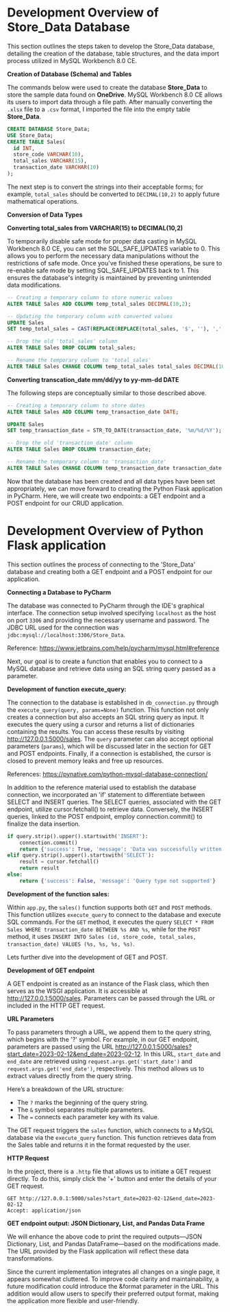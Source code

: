 # Development Overview of Store_Data Database

This section outlines the steps taken to develop the Store_Data database, detailing the creation of the database, table structures, and the data import process utilized in MySQL Workbench 8.0 CE.

**Creation of Database (Schema) and Tables**

The commands below were used to create the database **Store\_Data** to store the sample data found on **OneDrive**. 
MySQL Workbench 8.0 CE allows its users to import data through a file path. After manually converting the `.xlsx` file to a `.csv` format, I imported the file into the empty table **Store\_Data**. 

```sql
CREATE DATABASE Store_Data;
USE Store_Data;
CREATE TABLE Sales(
  id INT,
  store_code VARCHAR(10),
  total_sales VARCHAR(15),
  transaction_date VARCHAR(10)
);
```

The next step is to convert the strings into their acceptable forms; for example, `total_sales` should be converted to `DECIMAL(10,2)` to apply future mathematical operations.

**Conversion of Data Types**

**Converting total_sales from VARCHAR(15) to DECIMAL(10,2)**

To temporarily disable safe mode for proper data casting in MySQL Workbench 8.0 CE, you can set the SQL_SAFE_UPDATES variable to 0. This allows you to perform the necessary data manipulations without the restrictions of safe mode. Once you've finished these operations, be sure to re-enable safe mode by setting SQL_SAFE_UPDATES back to 1. This ensures the database's integrity is maintained by preventing unintended data modifications.

```sql
-- Creating a temporary column to store numeric values
ALTER TABLE Sales ADD COLUMN temp_total_sales DECIMAL(10,2);

-- Updating the temporary column with converted values
UPDATE Sales
SET temp_total_sales = CAST(REPLACE(REPLACE(total_sales, '$', ''), ',', '') AS DECIMAL(10,2));

-- Drop the old 'total_sales' column
ALTER TABLE Sales DROP COLUMN total_sales;

-- Rename the temporary column to 'total_sales'
ALTER TABLE Sales CHANGE COLUMN temp_total_sales total_sales DECIMAL(10,2);
```
**Converting transcation_date mm/dd/yy to yy-mm-dd DATE**

The following steps are conceptually similar to those described above.

```sql
-- Creating a temporary column to store dates
ALTER TABLE Sales ADD COLUMN temp_transaction_date DATE;

UPDATE Sales
SET temp_transaction_date = STR_TO_DATE(transaction_date, '%m/%d/%Y');

-- Drop the old 'transaction_date' column
ALTER TABLE Sales DROP COLUMN transaction_date;

-- Rename the temporary column to 'transaction_date'
ALTER TABLE Sales CHANGE COLUMN temp_transaction_date transaction_date DATE;
```

Now that the database has been created and all data types have been set appropriately, we can move forward to creating the Python Flask application in PyCharm. Here, we will create two endpoints: a GET endpoint and a POST endpoint for our CRUD application.

# Development Overview of Python Flask application

This section outlines the process of connecting to the 'Store_Data' database and creating both a GET endpoint and a POST endpoint for our application.

**Connecting a Database to PyCharm**

The database was connected to PyCharm through the IDE's graphical interface. 
The connection setup involved specifying `localhost` as the host on port `3306` and providing the necessary username and password. 
The JDBC URL used for the connection was `jdbc:mysql://localhost:3306/Store_Data`.

Reference: https://www.jetbrains.com/help/pycharm/mysql.html#reference

Next, our goal is to create a function that enables you to connect to a MySQL database and retrieve data using an SQL string query passed as a parameter.

**Development of function execute_query:**

The connection to the database is established in `db_connection.py` through the `execute_query(query, params=None)` function. This function not only creates a connection but also accepts an SQL string query as input. It executes the query using a cursor and returns a list of dictionaries containing the results. You can access these results by visiting http://127.0.0.1:5000/sales. The `query` parameter can also accept optional parameters (`params`), which will be discussed later in the section for GET and POST endpoints. Finally, if a connection is established, the cursor is closed to prevent memory leaks and free up resources.

References: https://pynative.com/python-mysql-database-connection/

In addition to the reference material used to establish the database connection, we incorporated an 'if' statement to differentiate between SELECT and INSERT queries. The SELECT queries, associated with the GET endpoint, utilize cursor.fetchall() to retrieve data. Conversely, the INSERT queries, linked to the POST endpoint, employ connection.commit() to finalize the data insertion.

```py
if query.strip().upper().startswith('INSERT'):
    connection.commit()
    return {'success': True, 'message': 'Data was successfully written in'}
elif query.strip().upper().startswith('SELECT'):
    result = cursor.fetchall()
    return result
else:
    return {'success': False, 'message': 'Query type not supported'}
```

**Development of the function sales:**

Within `app.py`, the `sales()` function supports both `GET` and `POST` methods. This function utilizes `execute_query` to connect to the database and execute SQL commands. For the `GET` method, it executes the query `SELECT * FROM Sales WHERE transaction_date BETWEEN %s AND %s`, while for the `POST` method, it uses `INSERT INTO Sales (id, store_code, total_sales, transaction_date) VALUES (%s, %s, %s, %s)`.

Lets further dive into the development of GET and POST.

**Development of GET endpoint**

A GET endpoint is created as an instance of the Flask class, which then serves as the WSGI application. It is accessible at http://127.0.0.1:5000/sales. Parameters can be passed through the URL or included in the HTTP GET request.

**URL Parameters**

To pass parameters through a URL, we append them to the query string, which begins with the '?' symbol. For example, in our GET endpoint, parameters are passed using the URL http://127.0.0.1:5000/sales?start_date=2023-02-12&end_date=2023-02-12. In this URL, `start_date` and `end_date` are retrieved using `request.args.get('start_date')` and `request.args.get('end_date')`, respectively. This method allows us to extract values directly from the query string.

Here’s a breakdown of the URL structure:

*   The `?` marks the beginning of the query string.
*   The `&` symbol separates multiple parameters.
*   The `=` connects each parameter key with its value.

The GET request triggers the `sales` function, which connects to a MySQL database via the `execute_query` function. This function retrieves data from the Sales table and returns it in the format requested by the user.

**HTTP Request**

In the project, there is a `.http` file that allows us to initiate a GET request directly. To do this, simply click the '+' button and enter the details of your GET request.

```http
GET http://127.0.0.1:5000/sales?start_date=2023-02-12&end_date=2023-02-12
Accept: application/json
```


**GET endpoint output: JSON Dictionary, List, and Pandas Data Frame**

We will enhance the above code to print the required outputs—JSON Dictionary, List, and Pandas DataFrame—based on the modifications made. The URL provided by the Flask application will reflect these data transformations.

Since the current implementation integrates all changes on a single page, it appears somewhat cluttered. To improve code clarity and maintainability, a future modification could introduce the &format parameter in the URL. This addition would allow users to specify their preferred output format, making the application more flexible and user-friendly.
